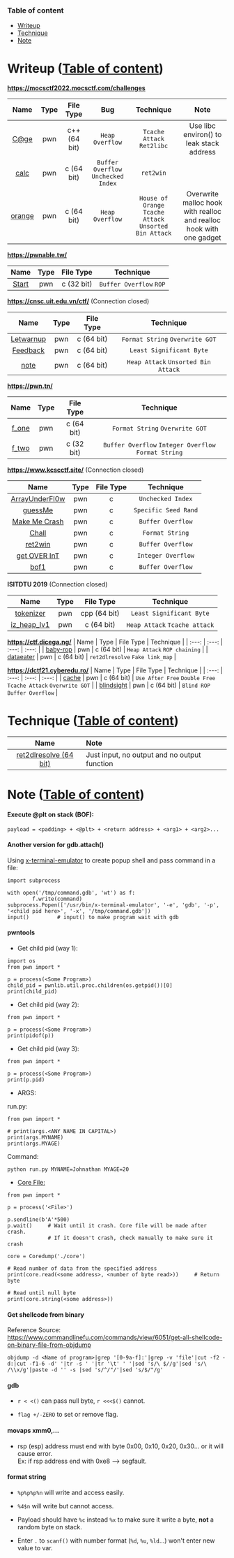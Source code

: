 ### Table of content
- [Writeup](#writeup-table-of-content)
- [Technique](#technique-table-of-content)
- [Note](#note-table-of-content)

# Writeup ([Table of content](#table-of-content))

**https://mocsctf2022.mocsctf.com/challenges**

| Name | Type | File Type | Bug | Technique | Note |
| :---: | :---: | :---: | :---: | :---: | :---: |
| [C@ge](https://github.com/nhtri2003gmail/writeup-mocsctf2022.mocsctf.com-Cage) | pwn | c++ (64 bit) | `Heap Overflow` | `Tcache Attack` `Ret2libc` | Use libc environ() to leak stack address |
| [calc](https://github.com/nhtri2003gmail/writeup-mocsctf2022.mocsctf.com-calc) | pwn | c (64 bit) | `Buffer Overflow` `Unchecked Index` | `ret2win` |  |
| [orange](https://github.com/nhtri2003gmail/writeup-mocsctf2022.mocsctf.com-orange) | pwn | c (64 bit) | `Heap Overflow` | `House of Orange` `Tcache Attack` `Unsorted Bin Attack` | Overwrite malloc hook with realloc and realloc hook with one gadget |


**https://pwnable.tw/**

| Name | Type | File Type | Technique |
| :---: | :---: | :---: | :---: |
| [Start](https://github.com/nhtri2003gmail/writeup-pwnable.tw-Start) | pwn | c (32 bit) | `Buffer Overflow` `ROP`|

**https://cnsc.uit.edu.vn/ctf/** (Connection closed)

| Name | Type | File Type | Technique |
| :---: | :---: | :---: | :---: |
| [Letwarnup](https://github.com/nhtri2003gmail/writeup-cnsc.uit.edu.vn-letwarnup) | pwn | c (64 bit) | `Format String` `Overwrite GOT` |
| [Feedback](https://github.com/nhtri2003gmail/writeup-cnsc.uit.edu.vn-feedback) | pwn | c (64 bit) | `Least Significant Byte` |
| [note](https://github.com/nhtri2003gmail/writeup-cnsc.uit.edu.vn-note) | pwn | c (64 bit) | `Heap Attack` `Unsorted Bin Attack` |

**https://pwn.tn/**

| Name | Type | File Type | Technique |
| :---: | :---: | :---: | :---: |
| [f_one](https://github.com/nhtri2003gmail/writeup-pwn.tn-f_one) | pwn | c (64 bit) | `Format String` `Overwrite GOT` |
| [f_two](https://github.com/nhtri2003gmail/writeup-pwn.tn-f_two) | pwn | c (32 bit) | `Buffer Overflow` `Integer Overflow` `Format String` |

**https://www.kcscctf.site/** (Connection closed)

| Name | Type | File Type | Technique |
| :---: | :---: | :---: | :---: |
| [ArrayUnderFl0w](https://github.com/nhtri2003gmail/writeup-kcscctf.site-ArrayUnderFl0w) | pwn | c | `Unchecked Index` |
| [guessMe](https://github.com/nhtri2003gmail/writeup-kcscctf.site-guessMe) | pwn | c | `Specific Seed Rand` |
| [Make Me Crash](https://github.com/nhtri2003gmail/writeup-kcscctf.site-Make_Me_Crash) | pwn | c | `Buffer Overflow` |
| [Chall](https://github.com/nhtri2003gmail/writeup-kcscctf.site-Chall) | pwn | c | `Format String` |
| [ret2win](https://github.com/nhtri2003gmail/writeup-kcscctf.site-ret2win) | pwn | c | `Buffer Overflow` |
| [get OVER InT](https://github.com/nhtri2003gmail/writeup-kcscctf.site-get_OVER_InT) | pwn | c | `Integer Overflow` |
| [bof1](https://github.com/nhtri2003gmail/writeup-kcscctf.site-bof1) | pwn | c | `Buffer Overflow` |

**ISITDTU 2019** (Connection closed)

| Name | Type | File Type | Technique |
| :---: | :---: | :---: | :---: |
| [tokenizer](https://github.com/nhtri2003gmail/writeup-ISITDTU2019-tokenizer) | pwn | cpp (64 bit) | `Least Significant Byte` |
| [iz_heap_lv1](https://github.com/nhtri2003gmail/writeup-ISITDTU2019-iz_heap_lv1) | pwn | c (64 bit) | `Heap Attack` `Tcache attack` |

**https://ctf.dicega.ng/**
| Name | Type | File Type | Technique |
| :---: | :---: | :---: | :---: |
| [baby-rop](https://github.com/nhtri2003gmail/writeup-ctf.dicega.ng-baby-rop) | pwn | c (64 bit) | `Heap Attack` `ROP chaining` |
| [dataeater](https://github.com/nhtri2003gmail/writeup-ctf.dicega.ng-dataeater) | pwn | c (64 bit) | `ret2dlresolve` `Fake link_map` |

**https://dctf21.cyberedu.ro/**
| Name | Type | File Type | Technique |
| :---: | :---: | :---: | :---: |
| [cache]() | pwn | c (64 bit) | `Use After Free` `Double Free` `Tcache Attack` `Overwrite GOT` |
| [blindsight](https://github.com/nhtri2003gmail/writeup-dctf21.cyberedu.ro-blindsight) | pwn | c (64 bit) | `Blind ROP` `Buffer Overflow` |


# Technique ([Table of content](#table-of-content))

| Name | Note |
| :---: | :--- |
| [ret2dlresolve (64 bit)](https://github.com/nhtri2003gmail/ret2dlresolve-64bit) | Just input, no output and no output function |

# Note ([Table of content](#table-of-content))

#### Execute @plt on stack (BOF):
```
payload = <padding> + <@plt> + <return address> + <arg1> + <arg2>...
```

#### Another version for gdb.attach()

Using [x-terminal-emulator](https://www.systutorials.com/docs/linux/man/1-x-terminal-emulator/) to create popup shell and pass command in a file:

```
import subprocess

with open('/tmp/command.gdb', 'wt') as f:
        f.write(command)
subprocess.Popen(['/usr/bin/x-terminal-emulator', '-e', 'gdb', '-p', '<child pid here>', '-x', '/tmp/command.gdb'])
input()         # input() to make program wait with gdb
```

#### pwntools  

- Get child pid (way 1): 
```
import os
from pwn import *

p = process(<Some Program>)
child_pid = pwnlib.util.proc.children(os.getpid())[0]
print(child_pid)
```

- Get child pid (way 2):
```
from pwn import *

p = process(<Some Program>)
print(pidof(p))
```

- Get child pid (way 3):
```
from pwn import *

p = process(<Some Program>)
print(p.pid)
```

- ARGS:

run.py:

```
from pwn import *

# print(args.<ANY NAME IN CAPITAL>)
print(args.MYNAME)
print(args.MYAGE)
```

Command:

```
python run.py MYNAME=Johnathan MYAGE=20
```

- [Core File:](https://docs.pwntools.com/en/stable/elf/corefile.html)

```
from pwn import *

p = process('<File>')

p.sendline(b'A'*500)
p.wait()     # Wait until it crash. Core file will be made after crash.
             # If it doesn't crash, check manually to make sure it crash

core = Coredump('./core')

# Read number of data from the specified address
print(core.read(<some address>, <number of byte read>))     # Return byte

# Read until null byte
print(core.string(<some address>))
```

#### Get shellcode from binary

Reference Source: https://www.commandlinefu.com/commands/view/6051/get-all-shellcode-on-binary-file-from-objdump

```
objdump -d <Name of program>|grep '[0-9a-f]:'|grep -v 'file'|cut -f2 -d:|cut -f1-6 -d' '|tr -s ' '|tr '\t' ' '|sed 's/\ $//g'|sed 's/\ /\\x/g'|paste -d '' -s |sed 's/^/"/'|sed 's/$/"/g'
```

#### gdb

- `r < <()` can pass null byte, `r <<<$()` cannot.

- `flag +/-ZERO` to set or remove flag.

#### movaps xmm0,... 

- rsp (esp) address must end with byte 0x00, 0x10, 0x20, 0x30... or it will cause error.</br>
Ex: if rsp address end with 0xe8 --> segfault.

#### format string 

- `%p%p%p%n` will write and access easily.

- `%4$n` will write but cannot access.

- Payload should have `%c` instead `%x` to make sure it write a byte, **not** a random byte on stack.

- Enter `.` to `scanf()` with number format (`%d`, `%u`, `%ld`...) won't enter new value to var. 
